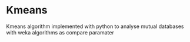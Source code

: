 # Kmeans
Kmeans algorithm implemented with python to analyse mutual databases with weka algorithms as compare paramater
